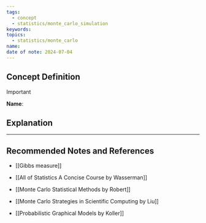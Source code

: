 ```yaml
---
tags:
  - concept
  - statistics/monte_carlo_simulation
keywords: 
topics:
  - statistics/monte_carlo
name: 
date of note: 2024-07-04
---
```


## Concept Definition

>[!important]
>**Name**: 



## Explanation





-----------
##  Recommended Notes and References


- [[Gibbs measure]]



- [[All of Statistics A Concise Course by Wasserman]]
- [[Monte Carlo Statistical Methods by Robert]]
- [[Monte Carlo Strategies in Scientific Computing by Liu]]

- [[Probabilistic Graphical Models by Koller]]

